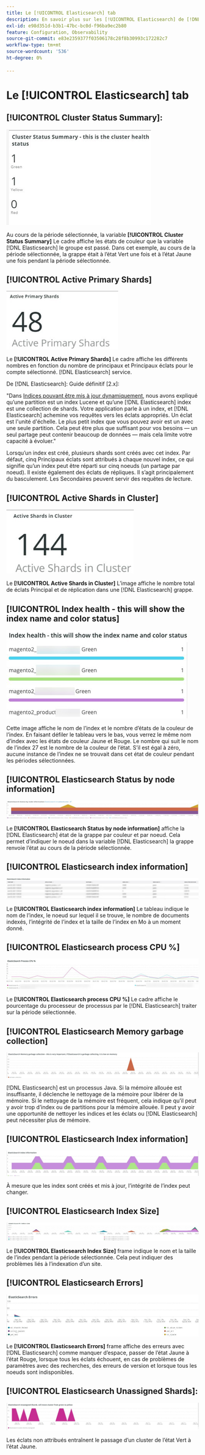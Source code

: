 ```yaml
---
title: Le [!UICONTROL Elasticsearch] tab
description: En savoir plus sur les [!UICONTROL Elasticsearch] de [!DNL Observation for Adobe Commerce].
exl-id: e98d351d-b3b1-47bc-bc0d-f96ba9ec2b80
feature: Configuration, Observability
source-git-commit: e83e2359377f03506178c28f8b30993c172282c7
workflow-type: tm+mt
source-wordcount: '536'
ht-degree: 0%

---
```


# Le [!UICONTROL Elasticsearch] tab

## [!UICONTROL Cluster Status Summary]:

![Résumé de l’état du cluster](../../assets/tools/cluster-status-summary.jpg)

Au cours de la période sélectionnée, la variable **[!UICONTROL Cluster Status Summary]** Le cadre affiche les états de couleur que la variable [!DNL Elasticsearch] le groupe est passé. Dans cet exemple, au cours de la période sélectionnée, la grappe était à l’état Vert une fois et à l’état Jaune une fois pendant la période sélectionnée.

## [!UICONTROL Active Primary Shards]

![Principaux Principal Shards](../../assets/tools/active-primary-shards.jpg)

Le **[!UICONTROL Active Primary Shards]** Le cadre affiche les différents nombres en fonction du nombre de principaux et Principaux éclats pour le compte sélectionné. [!DNL Elasticsearch] service.

De [!DNL Elasticsearch]: Guide définitif [2.x]:

&quot;Dans [Indices pouvant être mis à jour dynamiquement](https://www.elastic.co/guide/en/elasticsearch/guide/2.x/dynamic-indices.html), nous avons expliqué qu’une partition est un index Lucene et qu’une [!DNL Elasticsearch] index est une collection de shards. Votre application parle à un index, et [!DNL Elasticsearch] achemine vos requêtes vers les éclats appropriés. Un éclat est l&#39;unité d&#39;échelle. Le plus petit index que vous pouvez avoir est un avec une seule partition. Cela peut être plus que suffisant pour vos besoins — un seul partage peut contenir beaucoup de données — mais cela limite votre capacité à évoluer.&quot;

Lorsqu’un index est créé, plusieurs shards sont créés avec cet index. Par défaut, cinq Principaux éclats sont attribués à chaque nouvel index, ce qui signifie qu’un index peut être réparti sur cinq noeuds (un partage par noeud). Il existe également des éclats de répliques. Il s’agit principalement du basculement. Les Secondaires peuvent servir des requêtes de lecture.

## [!UICONTROL Active Shards in Cluster]

![Principal Shards en grappe](../../assets/tools/active-shards-in-cluster.jpg)

Le **[!UICONTROL Active Shards in Cluster]** L’image affiche le nombre total de éclats Principal et de réplication dans une [!DNL Elasticsearch] grappe.

## [!UICONTROL Index health - this will show the index name and color status]

![Santé de l’index](../../assets/tools/index-health.jpg)

Cette image affiche le nom de l’index et le nombre d’états de la couleur de l’index. En faisant défiler le tableau vers le bas, vous verrez le même nom d’index avec les états de couleur Jaune et Rouge. Le nombre qui suit le nom de l’index 27 est le nombre de la couleur de l’état. S’il est égal à zéro, aucune instance de l’index ne se trouvait dans cet état de couleur pendant les périodes sélectionnées.

## [!UICONTROL Elasticsearch Status by node information]

![Statut de l’Elasticsearch](../../assets/tools/elasticsearch-status-by-node.jpg)

Le **[!UICONTROL Elasticsearch Status by node information]** affiche la [!DNL Elasticsearch] état de la grappe par couleur et par noeud. Cela permet d’indiquer le noeud dans la variable [!DNL Elasticsearch] la grappe renvoie l’état au cours de la période sélectionnée.

## [!UICONTROL Elasticsearch index information]

![Informations sur l’index Elasticsearch](../../assets/tools/elasticsearch-tab-elasticsearch-index-information-image-1.jpg)

Le **[!UICONTROL Elasticsearch index information]** Le tableau indique le nom de l’index, le noeud sur lequel il se trouve, le nombre de documents indexés, l’intégrité de l’index et la taille de l’index en Mo à un moment donné.

## [!UICONTROL Elasticsearch process CPU %]

![Processeur Elasticsearch](../../assets/tools/elasticsearch-process-cpu.jpg)

Le **[!UICONTROL Elasticsearch process CPU %]** Le cadre affiche le pourcentage du processeur de processus par le [!DNL Elasticsearch] traiter sur la période sélectionnée.

## [!UICONTROL Elasticsearch Memory garbage collection]

![Défaut mémoire Elasticsearch](../../assets/tools/elasticsearch-memory-garbage.jpg)

[!DNL Elasticsearch] est un processus Java. Si la mémoire allouée est insuffisante, il déclenche le nettoyage de la mémoire pour libérer de la mémoire. Si le nettoyage de la mémoire est fréquent, cela indique qu’il peut y avoir trop d’index ou de partitions pour la mémoire allouée. Il peut y avoir une opportunité de nettoyer les indices et les éclats ou [!DNL Elasticsearch] peut nécessiter plus de mémoire.

## [!UICONTROL Elasticsearch Index information]

![Informations sur l’index Elasticsearch](../../assets/tools/elasticsearch-index-information-2.jpg)

À mesure que les index sont créés et mis à jour, l’intégrité de l’index peut changer.

## [!UICONTROL Elasticsearch Index Size]

![Taille de l’index Elasticsearch](../../assets/tools/elasticsearch-index-size.jpg)

Le **[!UICONTROL Elasticsearch Index Size]** frame indique le nom et la taille de l’index pendant la période sélectionnée. Cela peut indiquer des problèmes liés à l’indexation d’un site.

## [!UICONTROL Elasticsearch Errors]

![Erreurs Elasticsearch](../../assets/tools/elasticsearch-tab-elasticsearch-errors.jpg)

Le **[!UICONTROL Elasticsearch Errors]** frame affiche des erreurs avec [!DNL Elasticsearch] comme manquer d’espace, passer de l’état Jaune à l’état Rouge, lorsque tous les éclats échouent, en cas de problèmes de paramètres avec des recherches, des erreurs de version et lorsque tous les noeuds sont indisponibles.

## [!UICONTROL Elasticsearch Unassigned Shards]:

![Elasticsearch Unassigned Shards](../../assets/tools/elasticsearch-unassigned-shards.jpg)

Les éclats non attribués entraînent le passage d’un cluster de l’état Vert à l’état Jaune.
